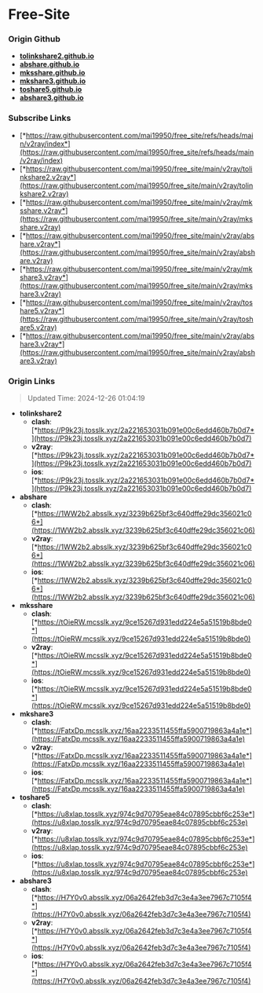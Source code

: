 # Free-Site

### Origin Github

- [**tolinkshare2.github.io**](https://github.com/tolinkshare2/tolinkshare2.github.io)
- [**abshare.github.io**](https://github.com/abshare/abshare.github.io)
- [**mksshare.github.io**](https://github.com/mksshare/mksshare.github.io)
- [**mkshare3.github.io**](https://github.com/mkshare3/mkshare3.github.io)
- [**toshare5.github.io**](https://github.com/toshare5/toshare5.github.io)
- [**abshare3.github.io**](https://github.com/abshare3/abshare3.github.io)

### Subscribe Links

- [*https://raw.githubusercontent.com/mai19950/free_site/refs/heads/main/v2ray/index*](https://raw.githubusercontent.com/mai19950/free_site/refs/heads/main/v2ray/index)
- [*https://raw.githubusercontent.com/mai19950/free_site/main/v2ray/tolinkshare2.v2ray*](https://raw.githubusercontent.com/mai19950/free_site/main/v2ray/tolinkshare2.v2ray)
- [*https://raw.githubusercontent.com/mai19950/free_site/main/v2ray/mksshare.v2ray*](https://raw.githubusercontent.com/mai19950/free_site/main/v2ray/mksshare.v2ray)
- [*https://raw.githubusercontent.com/mai19950/free_site/main/v2ray/abshare.v2ray*](https://raw.githubusercontent.com/mai19950/free_site/main/v2ray/abshare.v2ray)
- [*https://raw.githubusercontent.com/mai19950/free_site/main/v2ray/mkshare3.v2ray*](https://raw.githubusercontent.com/mai19950/free_site/main/v2ray/mkshare3.v2ray)
- [*https://raw.githubusercontent.com/mai19950/free_site/main/v2ray/toshare5.v2ray*](https://raw.githubusercontent.com/mai19950/free_site/main/v2ray/toshare5.v2ray)
- [*https://raw.githubusercontent.com/mai19950/free_site/main/v2ray/abshare3.v2ray*](https://raw.githubusercontent.com/mai19950/free_site/main/v2ray/abshare3.v2ray)

### Origin Links

> Updated Time: 2024-12-26 01:04:19

- **tolinkshare2**
  - **clash**: [*https://P9k23j.tosslk.xyz/2a221653031b091e00c6edd460b7b0d7*](https://P9k23j.tosslk.xyz/2a221653031b091e00c6edd460b7b0d7)
  - **v2ray**: [*https://P9k23j.tosslk.xyz/2a221653031b091e00c6edd460b7b0d7*](https://P9k23j.tosslk.xyz/2a221653031b091e00c6edd460b7b0d7)
  - **ios**: [*https://P9k23j.tosslk.xyz/2a221653031b091e00c6edd460b7b0d7*](https://P9k23j.tosslk.xyz/2a221653031b091e00c6edd460b7b0d7)
- **abshare**
  - **clash**: [*https://1WW2b2.absslk.xyz/3239b625bf3c640dffe29dc356021c06*](https://1WW2b2.absslk.xyz/3239b625bf3c640dffe29dc356021c06)
  - **v2ray**: [*https://1WW2b2.absslk.xyz/3239b625bf3c640dffe29dc356021c06*](https://1WW2b2.absslk.xyz/3239b625bf3c640dffe29dc356021c06)
  - **ios**: [*https://1WW2b2.absslk.xyz/3239b625bf3c640dffe29dc356021c06*](https://1WW2b2.absslk.xyz/3239b625bf3c640dffe29dc356021c06)
- **mksshare**
  - **clash**: [*https://tOieRW.mcsslk.xyz/9ce15267d931edd224e5a51519b8bde0*](https://tOieRW.mcsslk.xyz/9ce15267d931edd224e5a51519b8bde0)
  - **v2ray**: [*https://tOieRW.mcsslk.xyz/9ce15267d931edd224e5a51519b8bde0*](https://tOieRW.mcsslk.xyz/9ce15267d931edd224e5a51519b8bde0)
  - **ios**: [*https://tOieRW.mcsslk.xyz/9ce15267d931edd224e5a51519b8bde0*](https://tOieRW.mcsslk.xyz/9ce15267d931edd224e5a51519b8bde0)
- **mkshare3**
  - **clash**: [*https://FatxDp.mcsslk.xyz/16aa2233511455ffa5900719863a4a1e*](https://FatxDp.mcsslk.xyz/16aa2233511455ffa5900719863a4a1e)
  - **v2ray**: [*https://FatxDp.mcsslk.xyz/16aa2233511455ffa5900719863a4a1e*](https://FatxDp.mcsslk.xyz/16aa2233511455ffa5900719863a4a1e)
  - **ios**: [*https://FatxDp.mcsslk.xyz/16aa2233511455ffa5900719863a4a1e*](https://FatxDp.mcsslk.xyz/16aa2233511455ffa5900719863a4a1e)
- **toshare5**
  - **clash**: [*https://u8xlap.tosslk.xyz/974c9d70795eae84c07895cbbf6c253e*](https://u8xlap.tosslk.xyz/974c9d70795eae84c07895cbbf6c253e)
  - **v2ray**: [*https://u8xlap.tosslk.xyz/974c9d70795eae84c07895cbbf6c253e*](https://u8xlap.tosslk.xyz/974c9d70795eae84c07895cbbf6c253e)
  - **ios**: [*https://u8xlap.tosslk.xyz/974c9d70795eae84c07895cbbf6c253e*](https://u8xlap.tosslk.xyz/974c9d70795eae84c07895cbbf6c253e)
- **abshare3**
  - **clash**: [*https://H7Y0v0.absslk.xyz/06a2642feb3d7c3e4a3ee7967c7105f4*](https://H7Y0v0.absslk.xyz/06a2642feb3d7c3e4a3ee7967c7105f4)
  - **v2ray**: [*https://H7Y0v0.absslk.xyz/06a2642feb3d7c3e4a3ee7967c7105f4*](https://H7Y0v0.absslk.xyz/06a2642feb3d7c3e4a3ee7967c7105f4)
  - **ios**: [*https://H7Y0v0.absslk.xyz/06a2642feb3d7c3e4a3ee7967c7105f4*](https://H7Y0v0.absslk.xyz/06a2642feb3d7c3e4a3ee7967c7105f4)
